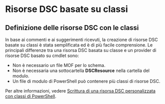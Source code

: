 # Risorse DSC basate su classi

## Definizione delle risorse DSC con le classi

In base ai commenti e ai suggerimenti ricevuti, la creazione di risorse DSC basate su classi è stata semplificata ed è di più facile comprensione. Le principali differenze tra una risorsa DSC basata su classe e un provider di risorse DSC basato su cmdlet sono:

* Non è necessario un file MOF per lo schema.
* Non è necessaria una sottocartella **DSCResource** nella cartella del modulo.
* Un file di modulo di PowerShell può contenere più classi di risorse DSC.

Per altre informazioni, vedere [Scrittura di una risorsa DSC personalizzata con classi di PowerShell](https://msdn.microsoft.com/powershell/dsc/authoringresource).


<!--HONumber=Jul16_HO1-->


